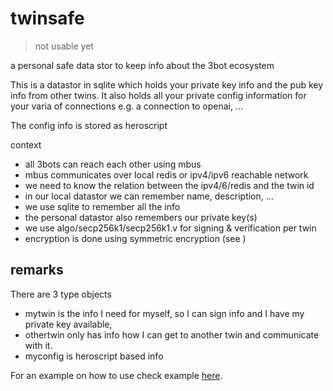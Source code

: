 # twinsafe

> not usable yet

a personal safe data stor to keep info about the 3bot ecosystem

This is a datastor in sqlite which holds your private key info and the pub key info from other twins.
It also holds all your private config information for your varia of connections e.g. a connection to openai, ...

The config info is stored as heroscript

context

- all 3bots can reach each other using mbus
- mbus communicates over local redis or ipv4/ipv6 reachable network
- we need to know the relation between the ipv4/6/redis and the twin id
- in our local datastor we can remember name, description, ...
- we use sqlite to remember all the info
- the personal datastor also remembers our private key(s)
- we use algo/secp256k1/secp256k1.v for signing & verification per twin
- encryption is done using symmetric encryption (see )

## remarks

There are 3 type objects

- mytwin is the info I need for myself, so I can sign info and I have my private key available, 
- othertwin only has info how I can get to another twin and communicate with it.
- myconfig is heroscript based info



For an example on how to use check example [here](example/keysafe.v).
